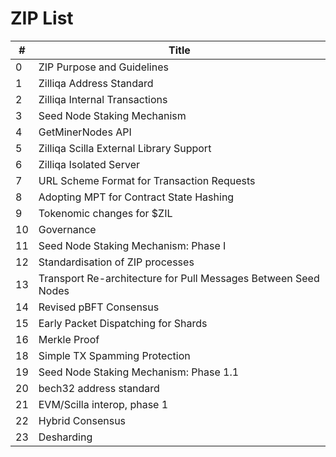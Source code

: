 # ZIP List

| #  | Title                                      |
|----|--------------------------------------------|
| 0  | ZIP Purpose and Guidelines                 |
| 1  | Zilliqa Address Standard                   |
| 2  | Zilliqa Internal Transactions              |
| 3  | Seed Node Staking Mechanism                |
| 4  | GetMinerNodes API                          |
| 5  | Zilliqa Scilla External Library Support    |
| 6  | Zilliqa Isolated Server                    |
| 7  | URL Scheme Format for Transaction Requests |
| 8  | Adopting MPT for Contract State Hashing    |
| 9  | Tokenomic changes for $ZIL                 |
| 10 | Governance                                 |
| 11 | Seed Node Staking Mechanism: Phase I       |
| 12 | Standardisation of ZIP processes           |
| 13 | Transport Re-architecture for Pull Messages Between Seed Nodes |
| 14 | Revised pBFT Consensus                     |
| 15 | Early Packet Dispatching for Shards        |
| 16 | Merkle Proof                               |
| 18 | Simple TX Spamming Protection              |
| 19 | Seed Node Staking Mechanism: Phase 1.1     |
| 20 | bech32 address standard                    |
| 21 | EVM/Scilla interop, phase 1                |
| 22 | Hybrid Consensus                           |
| 23 | Desharding                                 |
